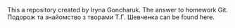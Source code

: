 This a repository created by Iryna Goncharuk.
The answer to homework Git. Подорож та знайомство з творами Т.Г. Шевченка can be found here.
